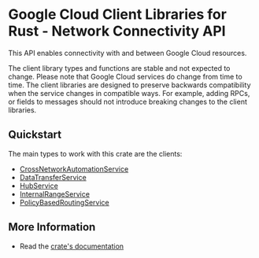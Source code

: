# Google Cloud Client Libraries for Rust - Network Connectivity API

<!-- Code generated by sidekick. DO NOT EDIT. -->


This API enables connectivity with and between Google Cloud resources.

The client library types and functions are stable and not expected to change.
Please note that Google Cloud services do change from time to time. The client
libraries are designed to preserve backwards compatibility when the service
changes in compatible ways. For example, adding RPCs, or fields to messages
should not introduce breaking changes to the client libraries.

## Quickstart

The main types to work with this crate are the clients:

- [CrossNetworkAutomationService]
- [DataTransferService]
- [HubService]
- [InternalRangeService]
- [PolicyBasedRoutingService]

## More Information

- Read the [crate's documentation](https://docs.rs/google-cloud-networkconnectivity-v1/latest/google-cloud-networkconnectivity-v1)

[CrossNetworkAutomationService]: https://docs.rs/google-cloud-networkconnectivity-v1/latest/google_cloud_networkconnectivity_v1/client/struct.CrossNetworkAutomationService.html
[DataTransferService]: https://docs.rs/google-cloud-networkconnectivity-v1/latest/google_cloud_networkconnectivity_v1/client/struct.DataTransferService.html
[HubService]: https://docs.rs/google-cloud-networkconnectivity-v1/latest/google_cloud_networkconnectivity_v1/client/struct.HubService.html
[InternalRangeService]: https://docs.rs/google-cloud-networkconnectivity-v1/latest/google_cloud_networkconnectivity_v1/client/struct.InternalRangeService.html
[PolicyBasedRoutingService]: https://docs.rs/google-cloud-networkconnectivity-v1/latest/google_cloud_networkconnectivity_v1/client/struct.PolicyBasedRoutingService.html
